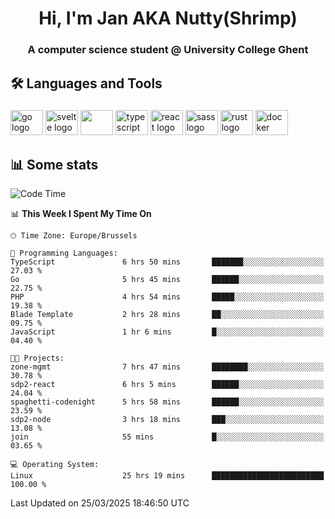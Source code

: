 <h1 align="center">Hi, I'm Jan AKA Nutty(Shrimp)</h1>
<h3 align="center">A computer science student @ University College Ghent</h3>

<h2 align="left">🛠️ Languages and Tools</h2>

###

<div align="left">
  <img src="https://cdn.jsdelivr.net/gh/devicons/devicon/icons/go/go-original.svg" height="40" width="52" alt="go logo"  />
  <img src="https://cdn.jsdelivr.net/gh/devicons/devicon@latest/icons/svelte/svelte-original.svg"  height="40" width="52" alt="svelte logo" />
  <img src="https://cdn.jsdelivr.net/gh/devicons/devicon@latest/icons/tailwindcss/tailwindcss-original.svg" height="40" width="52" />
  <img src="https://cdn.jsdelivr.net/gh/devicons/devicon/icons/typescript/typescript-original.svg" height="40" width="52" alt="typescript logo"  />
  <img src="https://cdn.jsdelivr.net/gh/devicons/devicon/icons/react/react-original.svg" height="40" width="52" alt="react logo"  />
  <img src="https://cdn.jsdelivr.net/gh/devicons/devicon/icons/sass/sass-original.svg" height="40" width="52" alt="sass logo"  />
  <img src="https://cdn.jsdelivr.net/gh/devicons/devicon@latest/icons/rust/rust-original.svg" height="40" width="52" alt="rust logo" />
  <img src="https://cdn.jsdelivr.net/gh/devicons/devicon/icons/docker/docker-original.svg" height="40" width="52" alt="docker logo"  />
</div>

<h2>📊 Some stats</h2>

<!--START_SECTION:waka-->
![Code Time](http://img.shields.io/badge/Code%20Time-5%2C780%20hrs%2032%20mins-blue)

📊 **This Week I Spent My Time On** 

```text
🕑︎ Time Zone: Europe/Brussels

💬 Programming Languages: 
TypeScript               6 hrs 50 mins       ███████░░░░░░░░░░░░░░░░░░   27.03 % 
Go                       5 hrs 45 mins       ██████░░░░░░░░░░░░░░░░░░░   22.75 % 
PHP                      4 hrs 54 mins       █████░░░░░░░░░░░░░░░░░░░░   19.38 % 
Blade Template           2 hrs 28 mins       ██░░░░░░░░░░░░░░░░░░░░░░░   09.75 % 
JavaScript               1 hr 6 mins         █░░░░░░░░░░░░░░░░░░░░░░░░   04.40 % 

🐱‍💻 Projects: 
zone-mgmt                7 hrs 47 mins       ████████░░░░░░░░░░░░░░░░░   30.78 % 
sdp2-react               6 hrs 5 mins        ██████░░░░░░░░░░░░░░░░░░░   24.04 % 
spaghetti-codenight      5 hrs 58 mins       ██████░░░░░░░░░░░░░░░░░░░   23.59 % 
sdp2-node                3 hrs 18 mins       ███░░░░░░░░░░░░░░░░░░░░░░   13.08 % 
join                     55 mins             █░░░░░░░░░░░░░░░░░░░░░░░░   03.65 % 

💻 Operating System: 
Linux                    25 hrs 19 mins      █████████████████████████   100.00 % 
```


 Last Updated on 25/03/2025 18:46:50 UTC
<!--END_SECTION:waka-->
